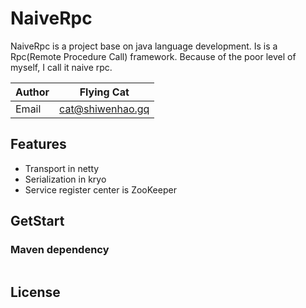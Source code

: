 # NaiveRpc
NaiveRpc is a project base on java language development. Is is a Rpc(Remote Procedure Call) framework. Because of the poor level of myself, I call it naive rpc.

Author|Flying Cat
------|---------
Email|cat@shiwenhao.gq

## Features
* Transport in netty
* Serialization in kryo
* Service register center is ZooKeeper

## GetStart
### Maven dependency
```

```
## License



